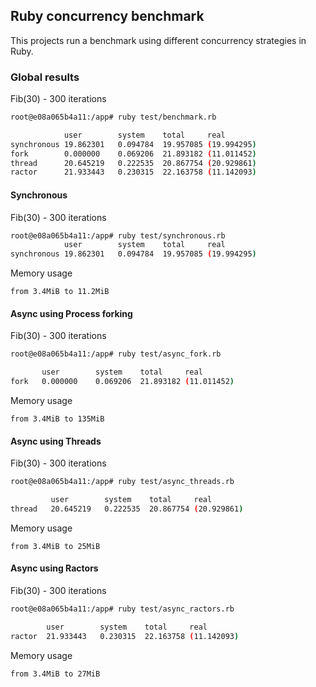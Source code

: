 ## Ruby concurrency benchmark

This projects run a benchmark using different concurrency strategies in Ruby.

### Global results

Fib(30) - 300 iterations
```bash
root@e08a065b4a11:/app# ruby test/benchmark.rb

            user        system    total     real
synchronous 19.862301   0.094784  19.957085 (19.994295)
fork        0.000000    0.069206  21.893182 (11.011452)
thread      20.645219   0.222535  20.867754 (20.929861)
ractor      21.933443   0.230315  22.163758 (11.142093)
```

#### Synchronous

Fib(30) - 300 iterations
```bash
root@e08a065b4a11:/app# ruby test/synchronous.rb
            user        system    total     real
synchronous 19.862301   0.094784  19.957085 (19.994295)
```

Memory usage
```
from 3.4MiB to 11.2MiB
```

#### Async using Process forking

Fib(30) - 300 iterations
```bash
root@e08a065b4a11:/app# ruby test/async_fork.rb

       user        system    total     real
fork   0.000000    0.069206  21.893182 (11.011452)
```

Memory usage
```
from 3.4MiB to 135MiB
```

#### Async using Threads

Fib(30) - 300 iterations
```bash
root@e08a065b4a11:/app# ruby test/async_threads.rb

         user        system    total     real
thread   20.645219   0.222535  20.867754 (20.929861)
```

Memory usage
```
from 3.4MiB to 25MiB
```

#### Async using Ractors

Fib(30) - 300 iterations
```bash
root@e08a065b4a11:/app# ruby test/async_ractors.rb

        user        system    total     real
ractor  21.933443   0.230315  22.163758 (11.142093)
```

Memory usage
```
from 3.4MiB to 27MiB
```
